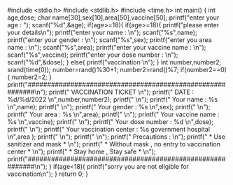 #include <stdio.h>
#include <stdlib.h>
#include <time.h>
int main()
{
    int age,dose;
    char name[30],sex[10],area[50],vaccine[50];
    printf("enter your age : ");
    scanf("%d",&age);
    if(age>=18){
    if(age>=18){
    printf("please enter your details\n");
    printf("enter your name : \n");
    scanf("%s",name);
    printf("enter your gender : \n");
    scanf("%s",sex);
    printf("enter you area name : \n");
    scanf("%s",area);
    printf("enter your vaccine name : \n");
    scanf("%s",vaccine);
    printf("enter your dose number : \n");
    scanf("%d",&dose);
    }
    else{
    printf("vaccination \n");
    }
    int number,number2;
    srand(time(0));
    number=rand()%30+1;
    number2=rand()%7;
    if(number2==0){
        number2=2;
    }
    printf("##########################################################\n");
    printf("               VACCINATION  TICKET                      \n");
    printf("                                    DATE : %d/%d/2022   \n",number,number2);
    printf("                                                        \n");
    printf("   Your name               : %s                         \n",name);
    printf("                                                        \n");
    printf("   Your gender             : %s                         \n",sex);
    printf("                                                        \n");
    printf("   Your area               : %s                         \n",area);
    printf("                                                        \n");
    printf("   Your vaccine name       : %s                         \n",vaccine);
    printf("                                                        \n");
    printf("   Your dose number        : %d                         \n",dose);
    printf("                                                        \n");
    printf("   Your vaccination center : %s government hospital     \n",area );
    printf("                                                        \n");
    printf("                                                        \n");
    printf("  Precautions :                                         \n");
    printf("  * Use sanitizer and mask *                            \n");
    printf("  * Without mask , no entry to vaccination center *     \n");
    printf("  * Stay home , Stay safe *                             \n");
    printf("##########################################################\n");
}
if(age<18){
    printf("sorry you are not eligible for vaccination\n");
}
    return 0;
}
